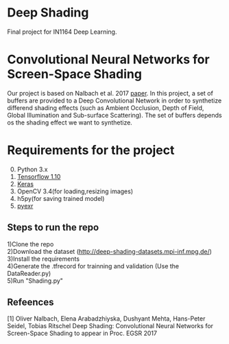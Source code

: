 # Deep Shading

Final project for IN1164 Deep Learning. <br />

# Convolutional Neural Networks for Screen-Space Shading 
Our project is based on Nalbach et al. 2017 <a href="http://deep-shading-datasets.mpi-inf.mpg.de/">paper</a>. In this project,
a set of buffers are provided to a Deep Convolutional Network in order to synthetize differend shading effects (such as Ambient Occlusion,
Depth of Field, Global Illumination and Sub-surface Scattering). The set of buffers depends os the shading effect we want to synthetize.

# Requirements for the project
0. Python 3.x
1. <a href="https://tensorflow.org">Tensorflow 1.10</a>
2. <a href="https://keras.io">Keras</a>
3. OpenCV 3.4(for loading,resizing images)
4. h5py(for saving trained model)
5. <a href="https://github.com/tvogels/pyexr">pyexr</a>

## Steps to run the repo 
1)Clone the repo<br>
2)Download the dataset (http://deep-shading-datasets.mpi-inf.mpg.de/)<br>
3)Install the requirements<br>
4)Generate the .tfrecord for trainning and validation (Use the DataReader.py)<br>
5)Run "Shading.py"

## Refeences
[1]  Oliver Nalbach, Elena Arabadzhiyska, Dushyant Mehta, Hans-Peter Seidel, Tobias Ritschel
Deep Shading: Convolutional Neural Networks for Screen-Space Shading
to appear in Proc. EGSR 2017
